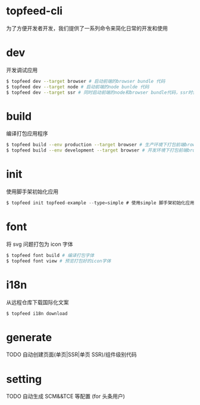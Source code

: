 # topfeed-cli

为了方便开发者开发，我们提供了一系列命令来简化日常的开发和使用

# dev

开发调试应用

```sh
$ topfeed dev --target browser # 启动前端的browser bundle 代码
$ topfeed dev --target node # 启动前端的node bunlde 代码
$ topfeed dev --target ssr # 同时启动前端的node和browser bundle代码，ssr时使用
```

# build

编译打包应用程序

```sh
$ topfeed build --env production --target browser # 生产环境下打包前端browser代码
$ topfeed build --env development --target browser # 开发环境下打包前端browser代码
```

# init

使用脚手架初始化应用

```js
$ topfeed init topfeed-example --type=simple # 使用simple 脚手架初始化应用
```

# font

将 svg 问题打包为 icon 字体

```sh
$ topfeed font build # 编译打包字体
$ topfeed font view # 预览打包好的icon字体
```

# i18n

从远程仓库下载国际化文案

```sh
$ topfeed i18n download
```

# generate

TODO
自动创建页面(单页|SSR|单页 SSR)/组件级别代码

# setting

TODO
自动生成 SCM&&TCE 等配置 (for 头条用户)
